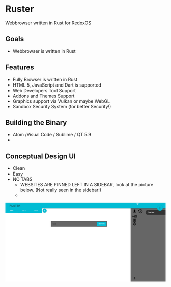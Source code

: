 # Ruster
Webbrowser written in Rust for RedoxOS

## Goals

+ Webbrowser is written in Rust

## Features

+ Fully Browser is written in Rust
+ HTML 5, JavaScript and Dart is supported
+ Web Developers Tool Support
+ Addons and Themes Support
+ Graphics support via Vulkan or maybe WebGL
+ Sandbox Security System (for better Security!)

## Building the Binary

+ Atom /Visual Code / Sublime / QT 5.9
+ 


## Conceptual Design UI

+ Clean
+ Easy
+ NO TABS
  + WEBSITES ARE PINNED LEFT IN A SIDEBAR, look at the picture below. (Not really seen in the  sidebar!)
  + 
  
![Screenshot](Ruster.png)
